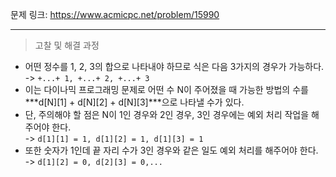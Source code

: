 문제 링크: https://www.acmicpc.net/problem/15990  
- - -
> 고찰 및 해결 과정  
- 어떤 정수를 1, 2, 3의 합으로 나타내야 하므로 식은 다음 3가지의 경우가 가능하다.  
-> ```+...+ 1, +...+ 2, +...+ 3```  
- 이는 다이나믹 프로그래밍 문제로 어떤 수 N이 주어졌을 때 가능한 방법의 수를 ***d[N][1] + d[N][2] + d[N][3]***으로 나타낼 수가 있다.  
- 단, 주의해야 할 점은 N이 1인 경우와 2인 경우, 3인 경우에는 예외 처리 작업을 해주어야 한다.  
-> ```d[1][1] = 1, d[1][2] = 1, d[1][3] = 1```  
- 또한 숫자가 1인데 끝 자리 수가 3인 경우와 같은 일도 예외 처리를 해주어야 한다.  
-> ```d[1][2] = 0, d[2][3] = 0,...```  
